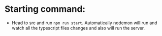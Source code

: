 # Starting command:
- Head to src and run `npm run start`. Automatically nodemon will run and watch all the typescript files changes and also will run the server. 
